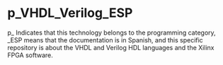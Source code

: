 # p_VHDL_Verilog_ESP
p_ Indicates that this technology belongs to the programming category, _ESP means that the documentation is in Spanish, and this specific repository is about the VHDL and Verilog HDL languages and the Xilinx FPGA software.
